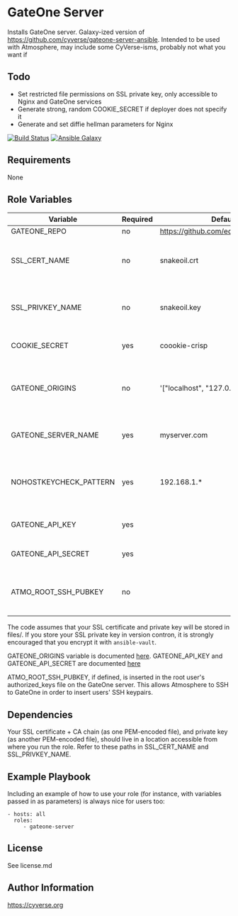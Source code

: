 GateOne Server
=========

Installs GateOne server. Galaxy-ized version of https://github.com/cyverse/gateone-server-ansible. Intended to be used with Atmosphere, may include some CyVerse-isms, probably not what you want if

## Todo
- Set restricted file permissions on SSL private key, only accessible to Nginx and GateOne services
- Generate strong, random COOKIE_SECRET if deployer does not specify it
- Generate and set diffie hellman parameters for Nginx

[![Build Status](https://travis-ci.org/CyVerse-Ansible/ansible-gateone-server.svg?branch=master)](https://travis-ci.org/CyVerse-Ansible/ansible-gateone-server)
[![Ansible Galaxy](https://img.shields.io/badge/ansible--galaxy-gateone--server-blue.svg)](https://galaxy.ansible.com/CyVerse-Ansible/gateone-server/)


Requirements
------------

None

Role Variables
--------------

| Variable                | Required | Default                               | Choices | Comments                                                |
|-------------------------|----------|---------------------------------------|---------|---------------------------------------------------------|
| GATEONE_REPO            | no       | https://github.com/edwins/gateone.git |         |                                                         |
| SSL_CERT_NAME           | no       | snakeoil.crt                          |         | Name of your SSL certificate + CA chain in files/       |
| SSL_PRIVKEY_NAME        | no       | snakeoil.key                          |         | Name of your SSL certificate private key file in files/ |
| COOKIE_SECRET           | yes      | coookie-crisp                         |         | Secret to use for cookies                               |
| GATEONE_ORIGINS         | no       | '["localhost", "127.0.0.1"]'          |         | Python-style list of allowed origins (see GateOne docs) |
| GATEONE_SERVER_NAME     | yes      | myserver.com                          |         | Name of your gateone host                               |
| NOHOSTKEYCHECK_PATTERN  | yes      | 192.168.1.*                           |         | ssh_config-style host pattern to skip host key checking |
| GATEONE_API_KEY         | yes      |                                       |         | See GateOne docs                                        |
| GATEONE_API_SECRET      | yes      |                                       |         | See GateOne docs                                        |
| ATMO_ROOT_SSH_PUBKEY    | no       |                                       |         | SSH public key for root user on Atmosphere server       |

The code assumes that your SSL certificate and private key will be stored in files/. If you store your SSL private key in version contron, it is strongly encouraged that you encrypt it with `ansible-vault`.

GATEONE_ORIGINS variable is documented [here](http://liftoff.github.io/GateOne/About/configuration.html?highlight=origins#cmdoption--origins).
GATEONE_API_KEY and GATEONE_API_SECRET are documented [here](https://liftoff.github.io/GateOne/Developer/embedding_api_auth.html#generate-an-api-key-secret)

ATMO_ROOT_SSH_PUBKEY, if defined, is inserted in the root user's authorized_keys file on the GateOne server. This allows Atmosphere to SSH to GateOne in order to insert users' SSH keypairs.

Dependencies
------------
Your SSL certificate + CA chain (as one PEM-encoded file), and private key (as another PEM-encoded file), should live in a location accessible from where you run the role. Refer to these paths in SSL_CERT_NAME and SSL_PRIVKEY_NAME.

Example Playbook
----------------

Including an example of how to use your role (for instance, with variables passed in as parameters) is always nice for users too:

    - hosts: all
      roles:
         - gateone-server

License
-------

See license.md

Author Information
------------------

https://cyverse.org
